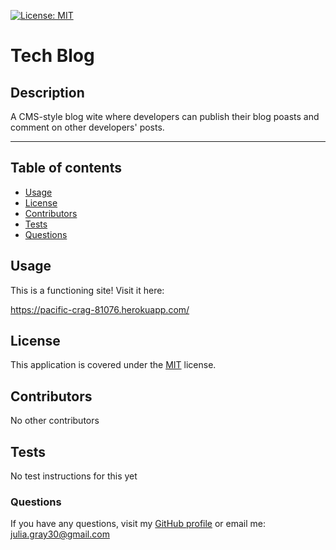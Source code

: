 
[![License: MIT](https://img.shields.io/badge/License-MIT-yellow.svg)](https://opensource.org/licenses/MIT)

# Tech Blog

## Description
A CMS-style blog wite where developers can publish their blog poasts and comment on other developers' posts.

- - - - 


## Table of contents 

* [Usage](#usage)
* [License](#license)
* [Contributors](#contributors)
* [Tests](#tests)
* [Questions](#questions)

<a name="usage"></a>
## Usage 
This is a functioning site! Visit it here: 

https://pacific-crag-81076.herokuapp.com/ 

<a name="license"></a>
## License 

This application is covered under the [MIT](https://opensource.org/licenses/MIT) license.  


<a name="contributors"></a>
## Contributors 
No other contributors

<a name="tests"></a>
## Tests 
No test instructions for this yet

<a name="questions"></a>
### Questions

If you have any questions, visit my [GitHub profile](https://www.github.com/jgray33) or email me: julia.gray30@gmail.com 

